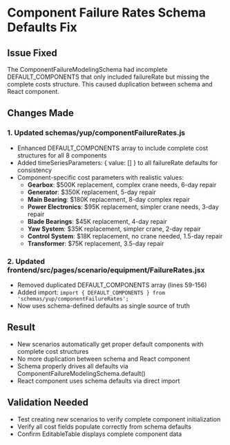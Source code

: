 # Component Failure Rates Schema Defaults Fix

## Issue Fixed
The ComponentFailureModelingSchema had incomplete DEFAULT_COMPONENTS that only included failureRate but missing the complete costs structure. This caused duplication between schema and React component.

## Changes Made

### 1. Updated schemas/yup/componentFailureRates.js
- Enhanced DEFAULT_COMPONENTS array to include complete cost structures for all 8 components
- Added timeSeriesParameters: { value: [] } to all failureRate defaults for consistency
- Component-specific cost parameters with realistic values:
  - **Gearbox**: $500K replacement, complex crane needs, 6-day repair
  - **Generator**: $350K replacement, 5-day repair
  - **Main Bearing**: $180K replacement, 8-day complex repair
  - **Power Electronics**: $95K replacement, simpler crane needs, 3-day repair
  - **Blade Bearings**: $45K replacement, 4-day repair
  - **Yaw System**: $35K replacement, simpler crane, 2-day repair
  - **Control System**: $18K replacement, no crane needed, 1.5-day repair
  - **Transformer**: $75K replacement, 3.5-day repair

### 2. Updated frontend/src/pages/scenario/equipment/FailureRates.jsx
- Removed duplicated DEFAULT_COMPONENTS array (lines 59-156)
- Added import: `import { DEFAULT_COMPONENTS } from 'schemas/yup/componentFailureRates';`
- Now uses schema-defined defaults as single source of truth

## Result
- New scenarios automatically get proper default components with complete cost structures
- No more duplication between schema and React component
- Schema properly drives all defaults via ComponentFailureModelingSchema.default()
- React component uses schema defaults via direct import

## Validation Needed
- Test creating new scenarios to verify complete component initialization
- Verify all cost fields populate correctly from schema defaults
- Confirm EditableTable displays complete component data